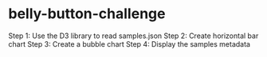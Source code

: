 # belly-button-challenge

Step 1: Use the D3 library to read samples.json
Step 2: Create horizontal bar chart
Step 3: Create a bubble chart
Step 4: Display the samples metadata
